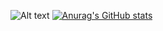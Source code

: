 ![Alt text](https://spotify-recently-played-readme.vercel.app/api?user=1ovj9iuzdyysjppw1k6rphdcl) 
[![Anurag's GitHub stats](https://github-readme-stats.vercel.app/api?username=RomaiinGIT)](https://github.com/anuraghazra/github-readme-stats)
